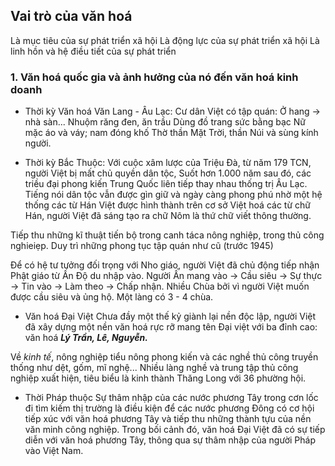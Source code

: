 ## Vai trò của văn hoá
Là mục tiêu của sự phát triển xã hội
Là động lực của sự phát triển xã hội
Là linh hồn và hệ điều tiết của sự phát triển

### 1. Văn hoá quốc gia và ảnh hưởng của nó đến văn hoá kinh doanh
- Thời kỳ Văn hoá Văn Lang - Âu Lạc:
Cư dân Việt có tập quán: Ở hang -> nhà sàn...
Nhuộm răng đen, ăn trầu
Dùng đồ trang sức bằng bạc
Nữ mặc áo và váy; nam đóng khố
Thờ thần Mặt Trời, thần Núi và sùng kính người.

- Thời kỳ Bắc Thuộc:
Với cuộc xâm lược của Triệu Đà, từ năm 179 TCN, người Việt bị mất chủ quyền dân tộc, Suốt hơn 1.000 năm sau đó, các triều đại phong kiến Trung Quốc liên tiếp thay nhau thống trị Âu Lạc.
Tiếng nói dân tộc vẫn được gìn giữ và ngày càng phong phú nhờ một hệ thống các từ Hán Việt được hình thành trên cơ sở Việt hoá các từ chữ Hán, người Việt đã sáng tạo ra chữ Nôm là thứ chữ viết thông thường.

Tiếp thu những kĩ thuật tiến bộ trong canh táca nông nghiệp, trong thủ công nghieiẹp.
Duy trì những phong tục tập quán như cũ (trước 1945)

Để có hệ tư tưởng đối trọng với Nho giáo, người Việt đã chủ động tiếp nhận Phật giáo từ Ấn Độ du nhập vào. Người Ấn mang vào -> Cầu siêu -> Sự thực -> Tin vào -> Làm theo -> Chấp nhận.
Nhiều Chùa bởi vì người Việt muốn được cầu siêu và ủng hộ. Một làng có 3 - 4 chùa.
- Văn hoá Đại Việt
Chưa đầy một thế kỷ giành lại nền độc lập, người Việt đã xây dựng một nền văn hoá rực rỡ mang tên Đại việt với ba đỉnh cao: văn hoá ***Lý Trần, Lê, Nguyễn.***

Về *kinh tế*, nông nghiệp tiểu nông phong kiến và các nghề thủ công truyền thống như dệt, gốm, mĩ nghệ... Nhiều làng nghề và trung tập thủ công nghiệp xuất hiện, tiêu biểu là kinh thành Thăng Long với 36 phường hội.
- Thời Pháp thuộc 
Sự thâm nhập của các nước phương Tây trong cơn lốc đi tìm kiếm thị trường là điều kiện để các nước phương Đông có cơ hội tiếp xúc với văn hoá phương Tây và tiếp thu những thành tựu của nền văn minh công nghiệp. Trong bối cảnh đó, văn hoá Đại Việt đã có sự tiếp diễn với văn hoá phương Tây, thông qua sự thâm nhập của người Pháp vào Việt Nam.